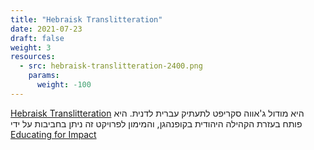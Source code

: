 ```yaml
---
title: "Hebraisk Translitteration"
date: 2021-07-23
draft: false
weight: 3
resources:
  - src: hebraisk-translitteration-2400.png
    params:
      weight: -100
---
```


[Hebraisk Translitteration](https://github.com/Taatik/hebraisk-translitteration) היא מודול ג'אווה סקריפט לתעתיק עברית לדנית.
היא פותח בעזרת הקהילה היהודית בקופנהגן, והמימון לפרויקט זה ניתן בחביבות על ידי [Educating for Impact](https://educatingforimpact.com/)
